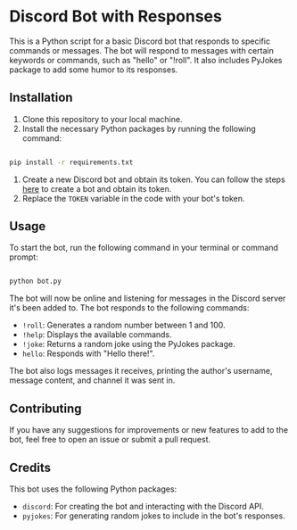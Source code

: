 # Discord Bot with Responses

This is a Python script for a basic Discord bot that responds to specific commands or messages. The bot will respond to messages with certain keywords or commands, such as "hello" or "!roll". It also includes PyJokes package to add some humor to its responses.

## Installation

1. Clone this repository to your local machine.
2. Install the necessary Python packages by running the following command:

```sh

pip install -r requirements.txt
```

1. Create a new Discord bot and obtain its token. You can follow the steps [here](https://discordpy.readthedocs.io/en/stable/discord.html) to create a bot and obtain its token.
2. Replace the `TOKEN` variable in the code with your bot's token.

## Usage

To start the bot, run the following command in your terminal or command prompt:

```sh

python bot.py
```

The bot will now be online and listening for messages in the Discord server it's been added to. The bot responds to the following commands:

- `!roll`: Generates a random number between 1 and 100.
- `!help`: Displays the available commands.
- `!joke`: Returns a random joke using the PyJokes package.
- `hello`: Responds with "Hello there!".

The bot also logs messages it receives, printing the author's username, message content, and channel it was sent in.

## Contributing

If you have any suggestions for improvements or new features to add to the bot, feel free to open an issue or submit a pull request.

## Credits

This bot uses the following Python packages:

- `discord`: For creating the bot and interacting with the Discord API.
- `pyjokes`: For generating random jokes to include in the bot's responses.
